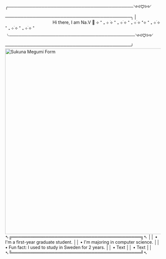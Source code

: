 ╭─────────────────────────────────────────༺♡༻─────────────────────────────────────────╮
|‎ ‎ ‎ ‎ ‎ ‎ ‎ ‎ ‎ ‎ ‎ ‎ ‎ ‎ ‎ ‎ ‎ ‎ ‎ ‎ ‎ ‎ ‎ ‎ ‎ ‎ ‎ ‎ ‎ ‎ ‎ ‎ ‎ ‎ ‎ ‎ ‎ ‎ ‎ ‎ ‎ ‎ ‎ ‎ ‎ ‎ ‎ ‎ ‎ ‎ ‎ ‎ ‎ ‎ ‎ ‎ ‎ ‎ ‎ ‎ Hi there, I am Na.V 👑 ⟡ ⁺ ₊ ⊹  ࣪⟡ ⁺ ₊ ⊹  ࣪⟡ ⁺ ₊ ⊹  ࣪⟡ ⁺⟡ ⁺ ₊ ⊹  ࣪⟡ ⁺ ₊ ⊹  ࣪⟡ ⁺ ₊ ⊹  ࣪⟡ ⁺
╰─────────────────────────────────────────༺♡༻─────────────────────────────────────────╯
  <img src="https://acortar.link/Z9vORw" alt="Sukuna Megumi Form" align="right" height="600px">

  
➴╔══════════════════════════════════════════╗➴
 ││ • I'm a first-year graduate student.
 ││ • I'm majoring in computer science.
 ││ • Fun fact: I used to study in Sweden for 2 years.
 ││ • Text
 ││ • Text
 ││
➴╚══════════════════════════════════════════╝➴

